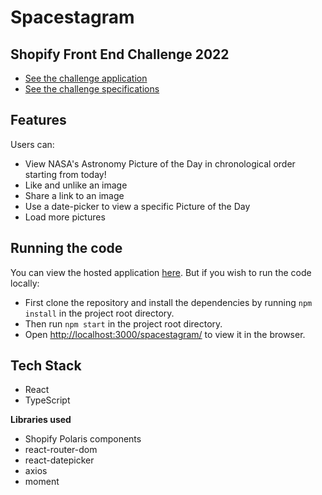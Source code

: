 # Spacestagram
## Shopify Front End Challenge 2022

- [See the challenge application](https://y2kwak.github.io/spacestagram/)
- [See the challenge specifications](https://docs.google.com/document/d/13zXpyrC2yGxoLXKktxw2VJG2Jw8SdUfliLM-bYQLjqE/edit?usp=sharing)

## Features

Users can:

- View NASA's Astronomy Picture of the Day in chronological order starting from today!
- Like and unlike an image
- Share a link to an image
- Use a date-picker to view a specific Picture of the Day
- Load more pictures

## Running the code

You can view the hosted application [here](https://y2kwak.github.io/spacestagram/). But if you wish to run the code locally:

- First clone the repository and install the dependencies by running `npm install` in the project root directory.
- Then run `npm start` in the project root directory.
- Open [http://localhost:3000/spacestagram/](http://localhost:3000/spacestagram/) to view it in the browser.

## Tech Stack

- React
- TypeScript

**Libraries used** 

- Shopify Polaris components
- react-router-dom
- react-datepicker
- axios
- moment
